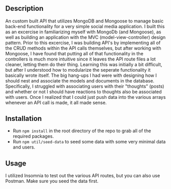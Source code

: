 # <MongoDB-Social-API>

## Description
An custom built API that utilizes MongoDB and Mongoose to manage basic back-end functionality for a very simple social media application.  I built this as an excercise in familiarizing myself with MongoDb (and Mongoose), as well as building an application with the MVC (model-view-controller) design pattern.  Prior to this excercise, I was building API's by implementing all of the CRUD methods within the API calls themselves, but after working with Mongoose, I have found that putting all of that functionality in the controllers is much more intuitive since it leaves the API route files a lot cleaner, letting them do their thing.  Learning this was initially a bit difficult, but after I understood how to modularize the seperate functionality it basically wrote itself.  The big hang-ups I had were with designing how I should nest and associate the models and documents in the database.  Specifically, I struggled with associating users with their "thoughts" (posts) and whether or not I should have reactions to thoughts also be associated with users.  Once I realized that I could just push data into the various arrays whenever an API call is made, it all made sense.  

## Installation

- Run `npm install` in the root directory of the repo to grab all of the required packages.  
- Run `npm util/seed-data` to seed some data with some very minimal data and users.  



## Usage

I utilized Insomnia to test out the various API routes, but you can also use Postman.  Make sure you seed the data first.  


